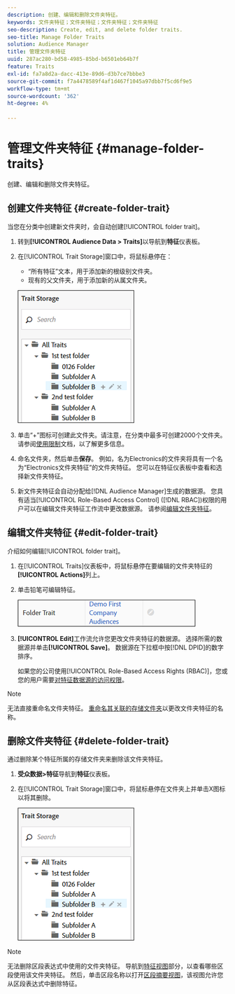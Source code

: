 ```yaml
---
description: 创建、编辑和删除文件夹特征。
keywords: 文件夹特征；文件夹特征；文件夹特征；文件夹特征
seo-description: Create, edit, and delete folder traits.
seo-title: Manage Folder Traits
solution: Audience Manager
title: 管理文件夹特征
uuid: 287ac280-bd58-4985-85bd-b6501eb64b7f
feature: Traits
exl-id: fa7a8d2a-dacc-413e-89d6-d3b7ce7bbbe3
source-git-commit: f7a4478589f4af1d467f1045a97dbb7f5cd6f9e5
workflow-type: tm+mt
source-wordcount: '362'
ht-degree: 4%

---
```


# 管理文件夹特征 {#manage-folder-traits}

创建、编辑和删除文件夹特征。

## 创建文件夹特征 {#create-folder-trait}

当您在分类中创建新文件夹时，会自动创建[!UICONTROL folder trait]。

<!-- create-folder-trait.xml -->

1. 转到&#x200B;**[!UICONTROL Audience Data > Traits]**&#x200B;以导航到&#x200B;**特征**&#x200B;仪表板。
1. 在[!UICONTROL Trait Storage]窗口中，将鼠标悬停在：

   * “所有特征”文本，用于添加新的根级别文件夹。
   * 现有的父文件夹，用于添加新的从属文件夹。

   ![](assets/folder_traits_create.PNG)

1. 单击“+”图标可创建此文件夹。请注意，在分类中最多可创建2000个文件夹。 请参阅[使用限制](../../features/administration/usage-limits.md)文档，以了解更多信息。
1. 命名文件夹，然后单击&#x200B;**保存**。 例如，名为Electronics的文件夹将具有一个名为“Electronics文件夹特征”的文件夹特征。 您可以在特征仪表板中查看和选择新文件夹特征。
1. 新文件夹特征会自动分配给[!DNL Audience Manager]生成的数据源。 您具有适当[!UICONTROL Role-Based Access Control] ([!DNL RBAC])权限的用户可以在编辑文件夹特征工作流中更改数据源。 请参阅[编辑文件夹特征](../../features/traits/manage-folder-traits.md#edit-folder-trait)。

## 编辑文件夹特征 {#edit-folder-trait}

介绍如何编辑[!UICONTROL folder trait]。

<!-- edit-folder-trait.xml -->

1. 在[!UICONTROL Traits]仪表板中，将鼠标悬停在要编辑的文件夹特征的&#x200B;**[!UICONTROL Actions]**&#x200B;列上。
1. 单击铅笔可编辑特征。

   ![](assets/folder_traits_edit_border.png)

1. **[!UICONTROL Edit]**&#x200B;工作流允许您更改文件夹特征的数据源。 选择所需的数据源并单击&#x200B;**[!UICONTROL Save]**。 数据源在下拉框中按[!DNL DPID]的数字排序。

   如果您的公司使用[!UICONTROL Role-Based Access Rights (RBAC)]，您或您的用户需要[对特征数据源的访问权限](../../features/traits/about-folder-traits.md#role-based-access-controls)。

>[!NOTE]
>
>无法直接重命名文件夹特征。 [重命名其关联的存储文件夹](../../features/traits/trait-storage.md#rename-delete-trait-storage-folder)以更改文件夹特征的名称。

## 删除文件夹特征 {#delete-folder-trait}

通过删除某个特征所属的存储文件夹来删除该文件夹特征。

<!-- delete-folder-trait.xml -->

1. **受众数据>特征**&#x200B;导航到&#x200B;**特征**&#x200B;仪表板。
1. 在[!UICONTROL Trait Storage]窗口中，将鼠标悬停在文件夹上并单击X图标以将其删除。

   ![步骤结果](assets/folder_traits_create.PNG)

>[!NOTE]
>
>无法删除区段表达式中使用的文件夹特征。 导航到[特征视图](../../features/traits/trait-details-page.md)部分，以查看哪些区段使用该文件夹特征。 然后，单击区段名称以打开[区段摘要视图](../../features/segments/segment-summary-view.md)，该视图允许您从区段表达式中删除特征。
